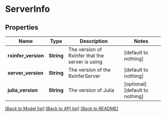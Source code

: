 # ServerInfo


## Properties
Name | Type | Description | Notes
------------ | ------------- | ------------- | -------------
**rxinfer_version** | **String** | The version of RxInfer that the server is using | [default to nothing]
**server_version** | **String** | The version of the RxInferServer | [default to nothing]
**julia_version** | **String** | The version of Julia | [optional] [default to nothing]


[[Back to Model list]](../README.md#models) [[Back to API list]](../README.md#api-endpoints) [[Back to README]](../README.md)


